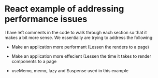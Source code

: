 # React example of addressing performance issues
I have left comments in the code to walk through each section so that it makes a bit more sense.
We essentially are trying to address the following:
- Make an application more performant (Lessen the renders to a page)
- Make an application more effecient (Lessen the time it takes to render components to a page

- useMemo, memo, lazy and Suspense used in this example

